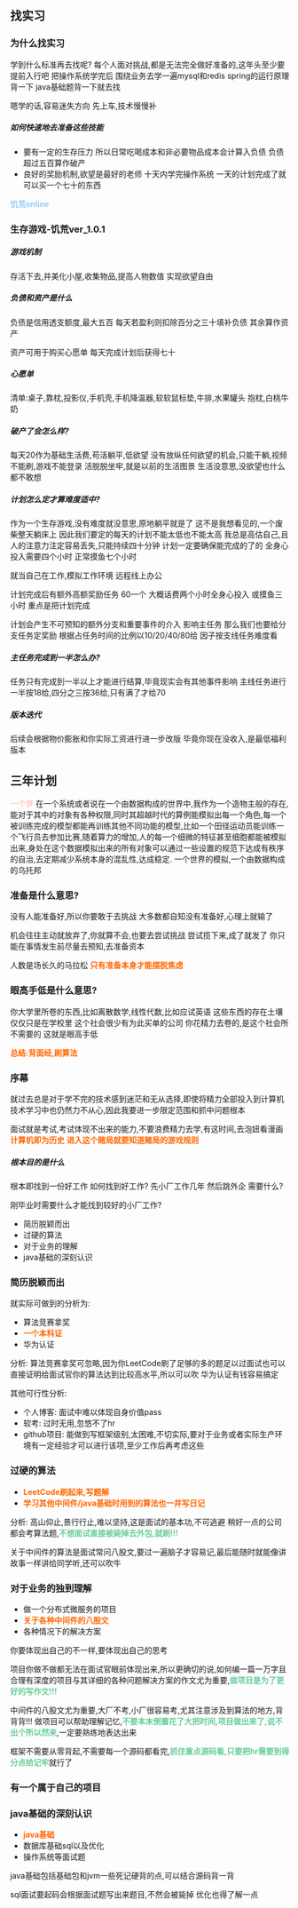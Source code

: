 ## 找实习
### 为什么找实习
学到什么标准再去找呢?
每个人面对挑战,都是无法完全做好准备的,这年头至少要提前入行吧
把操作系统学完后
围绕业务去学一遍mysql和redis
spring的运行原理背一下
java基础题背一下就去找

嗯学的话,容易迷失方向
先上车,技术慢慢补

##### 如何快速地去准备这些技能
* 要有一定的生存压力
所以日常吃喝成本和非必要物品成本会计算入负债
负债超过五百算作破产
* 良好的奖励机制,欲望是最好的老师
十天内学完操作系统
一天的计划完成了就可以买一个七十的东西

<font color=#99CCFF style=" font-weight:bold;">饥荒online</font>

### 生存游戏-饥荒ver_1.0.1
##### 游戏机制
存活下去,并美化小屋,收集物品,提高人物数值
实现欲望自由
##### 负债和资产是什么
负债是信用透支额度,最大五百
每天若盈利则扣除百分之三十填补负债
其余算作资产

资产可用于购买心愿单
每天完成计划后获得七十
##### 心愿单
清单:桌子,靠枕,投影仪,手机壳,手机降温器,软软鼠标垫,牛排,水果罐头
抱枕,白桃牛奶

##### 破产了会怎么样?
每天20作为基础生活费,苟活躺平,低欲望
没有放纵任何欲望的机会,只能干躺,视频不能刷,游戏不能登录
活脱脱坐牢,就是以前的生活图景
生活没意思,没欲望也什么都不敢想

##### 计划怎么定才算难度适中?
作为一个生存游戏,没有难度就没意思,原地躺平就是了
这不是我想看见的,一个废柴整天躺床上
因此我们要定的每天的计划不能太低也不能太高
我总是高估自己,且人的注意力注定容易丢失,只能持续四十分钟
计划一定要确保能完成的了的
全身心投入需要四个小时
正常摸鱼七个小时

就当自己在工作,模拟工作环境
远程线上办公

计划完成后有额外高额奖励任务
60一个
大概话费两个小时全身心投入
或摸鱼三小时
重点是把计划完成

计划会产生不可预知的额外分支和重要事件的介入
影响主任务
那么我们也要给分支任务定奖励
根据占任务时间的比例以10/20/40/80给
因子按支线任务难度看

#####  主任务完成到一半怎么办?
任务只有完成到一半以上才能进行结算,毕竟现实会有其他事件影响
主线任务进行
一半按18给,四分之三按36给,只有满了才给70

##### 版本迭代
后续会根据物价膨胀和你实际工资进行进一步改版
毕竟你现在没收入,是最低福利版本


## 三年计划

<font color=#FFCCCC style=" font-weight:bold;">一个梦</font>
在一个系统或者说在一个由数据构成的世界中,我作为一个造物主般的存在,能对于其中的对象有各种权限,同时其超越时代的算例能模拟出每一个角色,每一个被训练完成的模型都能再训练其他不同功能的模型,比如一个田径运动员能训练一个飞行员去参加比赛,随着算力的增加,人的每一个细微的特征甚至细胞都能被模拟出来,身处在这个数据模拟出来的所有对象可以通过一些设置的规范下达成有秩序的自治,去定期减少系统本身的混乱性,达成稳定. 一个世界的模拟,一个由数据构成的乌托邦

### 准备是什么意思?

没有人能准备好,所以你要敢于去挑战
大多数都自知没有准备好,心理上就输了

机会往往主动就放弃了,你就算不会,也要去尝试挑战
尝试揽下来,成了就发了
你只能在事情发生前尽量去预知,去准备资本

人数是场长久的马拉松
<font color=#FF6666* style=" font-weight:bold;">只有准备本身才能摆脱焦虑</font>


### 眼高手低是什么意思?
你大学里所卷的东西,比如离散数学,线性代数,比如应试英语
这些东西的存在土壤仅仅只是在学校里
这个社会很少有为此买单的公司
你花精力去卷的,是这个社会所不需要的
这就是眼高手低


<font color=#FF6666* style=" font-weight:bold;">总结:背面经,刷算法</font>

### 序幕
就过去总是对于学不完的技术感到迷茫和无从选择,即使将精力全部投入到计算机技术学习中也仍然力不从心,因此我要进一步限定范围和抓中问题根本

面试就是考试,考试体现不出来的能力,不要浪费精力去学,有这时间,去泡妞看漫画
<font color=#FF6666* style=" font-weight:bold;">计算机即为历史</font>
<font color=#FF6666* style=" font-weight:bold;">进入这个赌局就要知道赌局的游戏规则</font>


##### 根本目的是什么
根本即找到一份好工作
如何找到好工作?
先小厂工作几年
然后跳外企
需要什么?

刚毕业时需要什么才能找到较好的小厂工作?

- 简历脱颖而出
- 过硬的算法
- 对于业务的理解
- java基础的深刻认识


### 简历脱颖而出
就实际可做到的分析为:

- 算法竞赛拿奖
- <font color=#FF6666* style=" font-weight:bold;">一个本科证</font>
- 华为认证

分析:
算法竞赛拿奖可忽略,因为你LeetCode刷了足够的多的题足以过面试也可以直接证明给面试官你的算法达到比较高水平,所以可以吹
华为认证有钱容易搞定

其他可行性分析:
- 个人博客: 面试中难以体现自身价值pass
- 软考: 过时无用,忽悠不了hr
- github项目: 能做到写框架级别,太困难,不切实际,要对于业务或者实际生产环境有一定经验才可以进行该项,至少工作后再考虑这些


### 过硬的算法
- <font color=#FF6666* style=" font-weight:bold;">LeetCode刷起来,写题解</font>
- <font color=#FF6666* style=" font-weight:bold;">学习其他中间件/java基础时用到的算法也一并写日记</font>

分析:
高山仰止,景行行止,难以坚持,这是面试的基本功,不可逃避
稍好一点的公司都会考算法题,<font color=#66CC99 style=" font-weight:bold;">不想面试直接被毙掉去外包,就刷!!!</font>

关于中间件的算法是面试常问八股文,要过一遍脑子才容易记,最后能随时就能像讲故事一样讲给同学听,还可以吹牛


### 对于业务的独到理解
- 做一个分布式微服务的项目
- <font color=#FF6666* style=" font-weight:bold;">关于各种中间件的八股文</font>
- 各种情况下的解决方案

你要体现出自己的不一样,要体现出自己的思考

项目你做不做都无法在面试官眼前体现出来,所以更确切的说,如何编一篇一万字且合理有深度的项目与其详细的各种问题解决方案的作文尤为重要,<font color=#66CC99 style=" font-weight:bold;">做项目是为了更好的写作文!!!</font>

中间件的八股文尤为重要,大厂不考,小厂很容易考,尤其注意涉及到算法的地方,背背背!!!
做项目可以帮助理解记忆,<font color=#66CC99 style=" font-weight:bold;">不要本末倒置花了大把时间,项目做出来了,说不出个所以然来</font>,一定要熟练地表达出来

框架不需要从零背起,不需要每一个源码都看完,<font color=#66CC99 style=" font-weight:bold;">抓住重点源码看,只要把hr需要到得分点给记牢</font>就行了

### 有一个属于自己的项目

###  java基础的深刻认识
- <font color=#FF6666* style=" font-weight:bold;">java基础</font>
- 数据库基础sql以及优化
- 操作系统等面试题


java基础包括基础包和jvm一些死记硬背的点,可以结合源码背一背

sql面试要起码会根据面试题写出来题目,不然会被毙掉
优化也得了解一点








